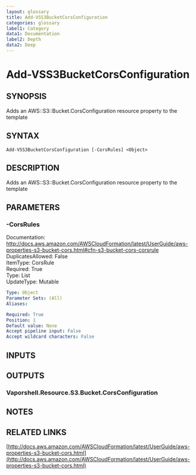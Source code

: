 ```yaml
---
layout: glossary
title: Add-VSS3BucketCorsConfiguration
categories: glossary
label1: Category
data1: Documentation
label2: Depth
data2: Deep
---
```


# Add-VSS3BucketCorsConfiguration

## SYNOPSIS
Adds an AWS::S3::Bucket.CorsConfiguration resource property to the template

## SYNTAX

```
Add-VSS3BucketCorsConfiguration [-CorsRules] <Object>
```

## DESCRIPTION
Adds an AWS::S3::Bucket.CorsConfiguration resource property to the template

## PARAMETERS

### -CorsRules
Documentation: http://docs.aws.amazon.com/AWSCloudFormation/latest/UserGuide/aws-properties-s3-bucket-cors.html#cfn-s3-bucket-cors-corsrule    
DuplicatesAllowed: False    
ItemType: CorsRule    
Required: True    
Type: List    
UpdateType: Mutable

```yaml
Type: Object
Parameter Sets: (All)
Aliases: 

Required: True
Position: 1
Default value: None
Accept pipeline input: False
Accept wildcard characters: False
```

## INPUTS

## OUTPUTS

### Vaporshell.Resource.S3.Bucket.CorsConfiguration

## NOTES

## RELATED LINKS

[http://docs.aws.amazon.com/AWSCloudFormation/latest/UserGuide/aws-properties-s3-bucket-cors.html](http://docs.aws.amazon.com/AWSCloudFormation/latest/UserGuide/aws-properties-s3-bucket-cors.html)


